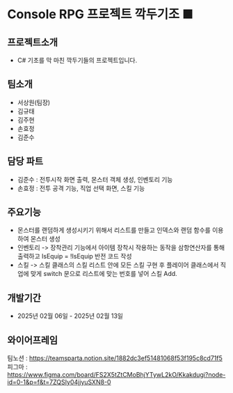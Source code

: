 # Console RPG 프로젝트 깍두기조 ■


## 프로젝트소개
- C# 기초를 막 마친 깍두기들의 프로젝트입니다.


## 팀소개
- 서상원(팀장)
- 김규태
- 김주현
- 손효정
- 김준수

## 담당 파트
- 김준수 : 전투시작 화면 출력, 몬스터 객체 생성, 인벤토리 기능
- 손효정 : 전투 공격 기능, 직업 선택 화면, 스킬 기능

## 주요기능
- 몬스터를 랜덤하게 생성시키기 위해서 리스트를 만들고 인덱스와 랜덤 함수를 이용하여 몬스터 생성
- 인벤토리 -> 장착관리 기능에서 아이템 장착시 작용하는 동작을 삼항연산자를 통해 출력하고 IsEquip = !IsEquip 반전 코드 작성
- 스킬 -> 스킬 클래스의 스킬 리스트 안에 모든 스킬 구현 후 플레이어 클래스에서 직업에 맞게 switch 문으로 리스트에 맞는 번호를 넣어 스킬 Add.



## 개발기간
- 2025년 02월 06일 - 2025년 02월 13일


## 와이어프레임
팀노션 : https://teamsparta.notion.site/1882dc3ef51481068f53f195c8cd71f5
피그마 : https://www.figma.com/board/FS2X5tZtCMoBhjYTywL2kO/Kkakdugi?node-id=0-1&p=f&t=7ZQSIy04jjyuSXN8-0
